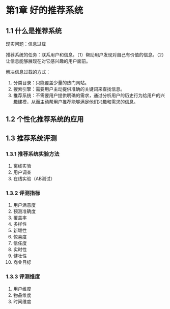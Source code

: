 
# 第1章 好的推荐系统
## 1.1 什么是推荐系统

现实问题：信息过载

推荐系统的任务：联系用户和信息。（1）帮助用户发现对自己有价值的信息。（2）让信息能够展现在对它感兴趣的用户面前。

解决信息过载的方式：
1. 分类目录：只能覆盖少量的热门网站。
2. 搜索引擎：需要用户主动提供准确的关键词来查找信息。
3. 推荐系统：不需要用户提供明确的需求，通过分析用户的历史行为给用户的兴趣建模，从而主动帮用户推荐能够满足他们兴趣和需求的信息。

## 1.2 个性化推荐系统的应用

## 1.3 推荐系统评测
### 1.3.1 推荐系统实验方法
1. 离线实验
2. 用户调查
3. 在线实验（AB测试）


### 1.3.2 评测指标
1. 用户满意度
2. 预测准确度
3. 覆盖率
4. 多样性
5. 新颖性
6. 惊喜度
7. 信任度
8. 实时性
9. 健壮性
10. 商业目标

### 1.3.3 评测维度
1. 用户维度
2. 物品维度
3. 时间维度








